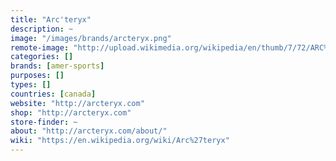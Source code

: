 ```yaml
---
title: "Arc'teryx"
description: ~
image: "/images/brands/arcteryx.png"
remote-image: "http://upload.wikimedia.org/wikipedia/en/thumb/7/72/ARC%27TERYX_logo.svg/220px-ARC%27TERYX_logo.svg.png"
categories: []
brands: [amer-sports]
purposes: []
types: []
countries: [canada]
website: "http://arcteryx.com"
shop: "http://arcteryx.com"
store-finder: ~
about: "http://arcteryx.com/about/"
wiki: "https://en.wikipedia.org/wiki/Arc%27teryx"
---
```

